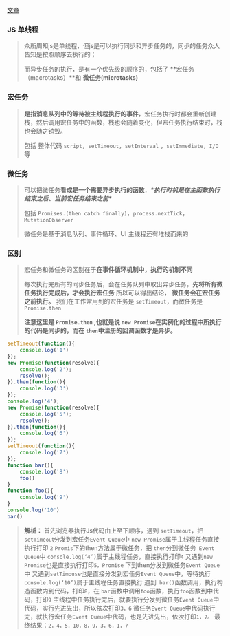 

[文章](https://blog.csdn.net/qq_38290251/article/details/107518611)

### JS 单线程

> 众所周知js是单线程，但js是可以执行同步和异步任务的，同步的任务众人皆知是按照顺序去执行的；
>
> 而异步任务的执行，是有一个优先级的顺序的，包括了 **宏任务（macrotasks）**和 **微任务(microtasks)**



### **宏任务**

> **是指消息队列中的等待被主线程执行的事件**，宏任务执行时都会重新创建栈，然后调用宏任务中的函数，栈也会随着变化，但宏任务执行结束时，栈也会随之销毁。
>
> 包括 整体代码 `script`，`setTimeout`，`setInterval` ，`setImmediate`，`I/O` 等



### 微任务

> 可以把微任务**看成是一个需要异步执行的函数**，***\*执行时机是在主函数执行结束之后、当前宏任务结束之前\****
>
> 包括 `Promises.(then catch finally)`，`process.nextTick`，` MutationObserver`
>
> 微任务是基于消息队列、事件循环、UI 主线程还有堆栈而来的



### 区别

> 宏任务和微任务的区别在于**在事件循环机制中，执行的机制不同**
>
> 每次执行完所有的同步任务后，会在任务队列中取出异步任务，**先将所有微任务执行完成后，才会执行宏任务**
> 所以可以得出结论， **微任务会在宏任务之前执行。**
> 我们在工作常用到的宏任务是 `setTimeout`，而微任务是 `Promise.then`
>
> **注意这里是 `Promise.then` ,也就是说 `new Promise`在实例化的过程中所执行的代码是同步的，而在 `then`中注册的回调函数才是异步。**

```javascript
setTimeout(function(){
    console.log('1')
});
new Promise(function(resolve){
    console.log('2');
    resolve();
}).then(function(){
    console.log('3')
});
console.log('4');
new Promise(function(resolve){
    console.log('5');
    resolve();
}).then(function(){
    console.log('6')
});
setTimeout(function(){
    console.log('7')
});
function bar(){
    console.log('8')
    foo()
}
function foo(){
    console.log('9')
}
console.log('10')
bar()
```

> **解析：**
> 首先浏览器执行Js代码由上至下顺序，遇到 `setTimeout`，把 `setTimeou`t分发到宏任务`Event Queue`中
> `new Promise`属于主线程任务直接执行打印 `2`
> `Promis`下的then方法属于微任务，把 `then`分到微任务` Event Queue`中
> `console.log(‘4’)`属于主线程任务，直接执行打印`4`
> 又遇到`new Promise`也是直接执行打印`5，Promise` 下到then分发到微任务`Event Queue`中
> 又遇到`setTimouse`也是直接分发到宏任务`Event Queue`中，等待执行
> `console.log(‘10’)`属于主线程任务直接执行
> 遇到` bar()`函数调用，执行构造函数内到代码，打印`8`，在 `bar`函数中调用`foo`函数，执行`foo`函数到中代码，打印`9`
> 主线程中任务执行完后，就要执行分发到微任务`Event Queue`中代码，实行先进先出，所以依次打印`3，6`
> 微任务`Event Queue`中代码执行完，就执行宏任务`Event Queue`中代码，也是先进先出，依次打印`1，7。`
> 最终结果：`2，4，5，10，8，9，3，6，1，7`